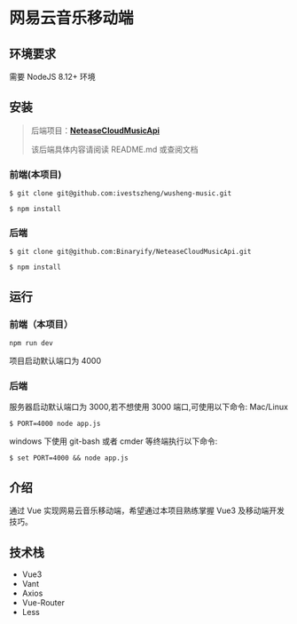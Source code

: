 # 网易云音乐移动端

## 环境要求

需要 NodeJS 8.12+ 环境

## 安装

> 后端项目：**[NeteaseCloudMusicApi](https://github.com/Binaryify/NeteaseCloudMusicApi)**
>
> 该后端具体内容请阅读 README.md 或查阅文档

### 前端(本项目)

```shell
$ git clone git@github.com:ivestszheng/wusheng-music.git 

$ npm install
```

### 后端

```shell
$ git clone git@github.com:Binaryify/NeteaseCloudMusicApi.git 

$ npm install
```

## 运行

### 前端（本项目）

```shell
npm run dev
```

项目启动默认端口为 4000

### 后端

服务器启动默认端口为 3000,若不想使用 3000 端口,可使用以下命令: Mac/Linux

```shell
$ PORT=4000 node app.js
```

windows 下使用 git-bash 或者 cmder 等终端执行以下命令:

```shell
$ set PORT=4000 && node app.js
```

## 介绍

通过 Vue 实现网易云音乐移动端，希望通过本项目熟练掌握 Vue3 及移动端开发技巧。

## 技术栈

- Vue3
- Vant
- Axios
- Vue-Router
- Less



